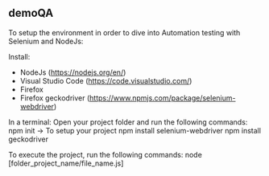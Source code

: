 ## demoQA

To setup the environment in order to dive into Automation testing with Selenium and NodeJs:

Install:
- NodeJs (https://nodejs.org/en/)
- Visual Studio Code (https://code.visualstudio.com/)
- Firefox
- Firefox geckodriver (https://www.npmjs.com/package/selenium-webdriver)

In a terminal:
Open your project folder and run the following commands:
  npm init -> To setup your project
  npm install selenium-webdriver
  npm install geckodriver
  
To execute the project, run the following commands:
  node [folder_project_name/file_name.js]
  
